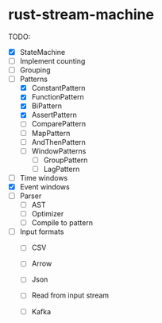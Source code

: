 # rust-stream-machine


TODO:
- [x] StateMachine
- [ ] Implement counting
- [ ] Grouping
- [ ] Patterns
    -  [x] ConstantPattern
    -  [x] FunctionPattern
    -  [x] BiPattern
    -  [x] AssertPattern
    -  [ ] ComparePattern
    -  [ ] MapPattern
    -  [ ] AndThenPattern
    -  [ ] WindowPatterns
        -  [ ] GroupPattern    
        -  [ ] LagPattern    
- [ ] Time windows
- [x] Event windows
- [ ] Parser
    - [ ] AST
    - [ ] Optimizer
    - [ ] Compile to pattern
- [ ] Input formats
    - [ ] CSV
    - [ ] Arrow
    - [ ] Json
    - [ ] Read from input stream
    - [ ] Kafka
    
